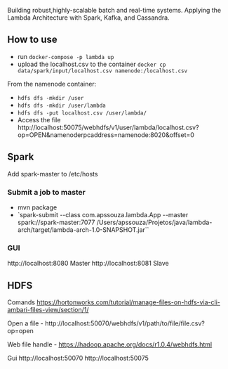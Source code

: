 Building robust,highly-scalable batch and real-time systems.
Applying the Lambda Architecture with Spark, Kafka, and Cassandra.


## How to use

* run `docker-compose -p lambda up`
* upload the localhost.csv to the container `docker cp data/spark/input/localhost.csv namenode:/localhost.csv`

From the namenode container: 

* `hdfs dfs -mkdir /user`
* `hdfs dfs -mkdir /user/lambda`
* `hdfs dfs -put localhost.csv /user/lambda/`
* Access the file http://localhost:50075/webhdfs/v1/user/lambda/localhost.csv?op=OPEN&namenoderpcaddress=namenode:8020&offset=0



## Spark
Add spark-master to /etc/hosts

### Submit a job to master
- mvn package
- `spark-submit --class com.apssouza.lambda.App --master spark://spark-master:7077 /Users/apssouza/Projetos/java/lambda-arch/target/lambda-arch-1.0-SNAPSHOT.jar``


### GUI
http://localhost:8080 Master
http://localhost:8081 Slave


## HDFS

Comands https://hortonworks.com/tutorial/manage-files-on-hdfs-via-cli-ambari-files-view/section/1/

Open a file - http://localhost:50070/webhdfs/v1/path/to/file/file.csv?op=open

Web file handle - https://hadoop.apache.org/docs/r1.0.4/webhdfs.html

Gui
http://localhost:50070
http://localhost:50075

